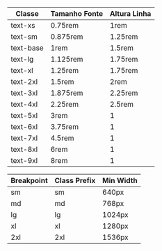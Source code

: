 | Classe       | Tamanho Fonte | Altura Linha |
|--------------|---------------|--------------|
| text-xs      | 0.75rem       | 1rem         |
| text-sm      | 0.875rem      | 1.25rem      |
| text-base    | 1rem          | 1.5rem       |
| text-lg      | 1.125rem      | 1.75rem      |
| text-xl      | 1.25rem       | 1.75rem      |
| text-2xl     | 1.5rem        | 2rem         |
| text-3xl     | 1.875rem      | 2.25rem      |
| text-4xl     | 2.25rem       | 2.5rem       |
| text-5xl     | 3rem          | 1            |
| text-6xl     | 3.75rem       | 1            |
| text-7xl     | 4.5rem        | 1            |
| text-8xl     | 6rem          | 1            |
| text-9xl     | 8rem          | 1            |


| Breakpoint | Class Prefix | Min Width |
|------------|--------------|-----------|
| sm         | sm           | 640px     |
| md         | md           | 768px     |
| lg         | lg           | 1024px    |
| xl         | xl           | 1280px    |
| 2xl        | 2xl          | 1536px    |
